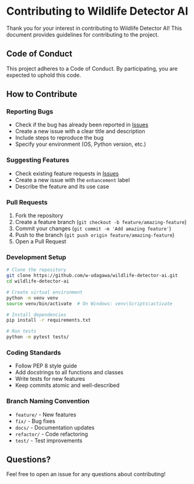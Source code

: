 # Contributing to Wildlife Detector AI

Thank you for your interest in contributing to Wildlife Detector AI! This document provides guidelines for contributing to the project.

## Code of Conduct

This project adheres to a Code of Conduct. By participating, you are expected to uphold this code.

## How to Contribute

### Reporting Bugs

- Check if the bug has already been reported in [Issues](https://github.com/w-udagawa/wildlife-detector-ai/issues)
- Create a new issue with a clear title and description
- Include steps to reproduce the bug
- Specify your environment (OS, Python version, etc.)

### Suggesting Features

- Check existing feature requests in [Issues](https://github.com/w-udagawa/wildlife-detector-ai/issues)
- Create a new issue with the `enhancement` label
- Describe the feature and its use case

### Pull Requests

1. Fork the repository
2. Create a feature branch (`git checkout -b feature/amazing-feature`)
3. Commit your changes (`git commit -m 'Add amazing feature'`)
4. Push to the branch (`git push origin feature/amazing-feature`)
5. Open a Pull Request

### Development Setup

```bash
# Clone the repository
git clone https://github.com/w-udagawa/wildlife-detector-ai.git
cd wildlife-detector-ai

# Create virtual environment
python -m venv venv
source venv/bin/activate  # On Windows: venv\Scripts\activate

# Install dependencies
pip install -r requirements.txt

# Run tests
python -m pytest tests/
```

### Coding Standards

- Follow PEP 8 style guide
- Add docstrings to all functions and classes
- Write tests for new features
- Keep commits atomic and well-described

### Branch Naming Convention

- `feature/` - New features
- `fix/` - Bug fixes
- `docs/` - Documentation updates
- `refactor/` - Code refactoring
- `test/` - Test improvements

## Questions?

Feel free to open an issue for any questions about contributing!
